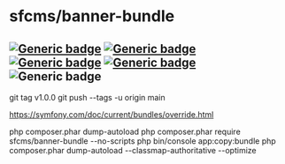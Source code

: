 # sfcms/banner-bundle

[![Generic badge](https://img.shields.io/badge/Version-1-blue.svg)](https://github.com/Sebastien74/SFCMS-6)
[![Generic badge](https://img.shields.io/badge/License-MIT-blue.svg)](https://github.com/Sebastien74/MIT-LICENSE/blob/main/LICENSE.md)
[![Generic badge](https://img.shields.io/badge/Author-Sébastien%20FOURNIER-blue.svg)](https://github.com/Sebastien74)
[![Generic badge](https://img.shields.io/badge/Contributor-1-blue.svg)](https://github.com/Sebastien74)
![Generic badge](https://img.shields.io/badge/PHP-8.2-orange.svg)
---

git tag v1.0.0
git push --tags -u origin main

https://symfony.com/doc/current/bundles/override.html

php composer.phar dump-autoload
php composer.phar require sfcms/banner-bundle --no-scripts
php bin/console app:copy:bundle
php composer.phar dump-autoload --classmap-authoritative --optimize